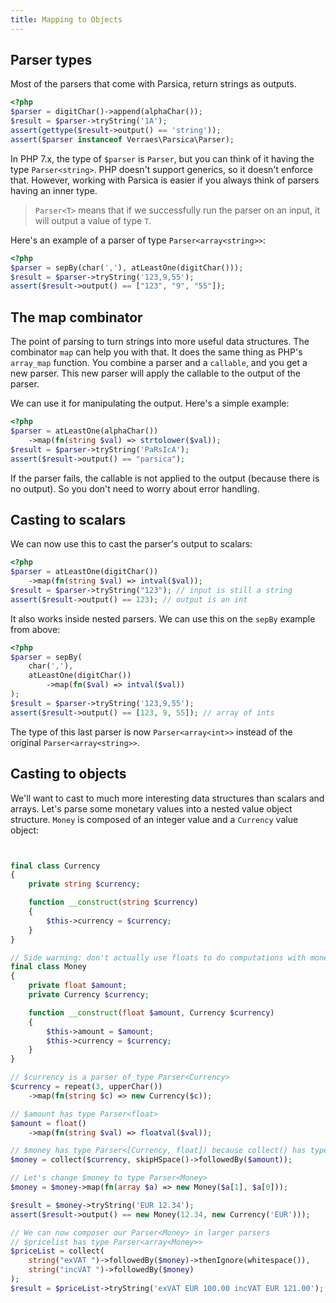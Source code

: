 ```yaml
---
title: Mapping to Objects
---
```


## Parser types

Most of the parsers that come with Parsica, return strings as outputs.

```php
<?php
$parser = digitChar()->append(alphaChar());
$result = $parser->tryString('1A');
assert(gettype($result->output() == 'string'));
assert($parser instanceof Verraes\Parsica\Parser);
```

In PHP 7.x, the type of `$parser` is `Parser`, but you can think of it having the type `Parser<string>`. PHP doesn't support generics, so it doesn't enforce that. However, working with Parsica is easier if you always think of parsers having an inner type. 

> `Parser<T>` means that if we successfully run the parser on an input, it will output a value of type `T`.  

Here's an example of a parser of type `Parser<array<string>>`:

```php
<?php
$parser = sepBy(char(','), atLeastOne(digitChar()));
$result = $parser->tryString('123,9,55');
assert($result->output() == ["123", "9", "55"]);
```

## The map combinator

The point of parsing to turn strings into more useful data structures. The combinator `map` can help you with that. It does the same thing as PHP's `array_map` function. You combine a parser and a `callable`, and you get a new parser. This new parser will apply the callable to the output of the parser.

We can use it for manipulating the output. Here's a simple example:

```php
<?php
$parser = atLeastOne(alphaChar())
    ->map(fn(string $val) => strtolower($val));
$result = $parser->tryString('PaRsIcA');
assert($result->output() == "parsica");
```

If the parser fails, the callable is not applied to the output (because there is no output). So you don't need to worry about error handling.

## Casting to scalars

We can now use this to cast the parser's output to scalars:

```php
<?php
$parser = atLeastOne(digitChar())
    ->map(fn(string $val) => intval($val));
$result = $parser->tryString("123"); // input is still a string
assert($result->output() == 123); // output is an int
```

It also works inside nested parsers. We can use this on the `sepBy` example from above:

```php
<?php
$parser = sepBy(
    char(','), 
    atLeastOne(digitChar())
        ->map(fn($val) => intval($val))
);
$result = $parser->tryString('123,9,55');
assert($result->output() == [123, 9, 55]); // array of ints
```

The type of this last parser is now `Parser<array<int>>` instead of the original `Parser<array<string>>`. 

## Casting to objects

We'll want to cast to much more interesting data structures than scalars and arrays. Let's parse some monetary values into a nested value object structure. `Money` is composed of an integer value and a `Currency` value object:

```php


final class Currency
{
    private string $currency;

    function __construct(string $currency)
    {
        $this->currency = $currency;
    }
}

// Side warning: don't actually use floats to do computations with money.
final class Money
{
    private float $amount;
    private Currency $currency;

    function __construct(float $amount, Currency $currency)
    {
        $this->amount = $amount;
        $this->currency = $currency;
    }
}

// $currency is a parser of type Parser<Currency>
$currency = repeat(3, upperChar())
    ->map(fn(string $c) => new Currency($c));

// $amount has type Parser<float>
$amount = float()
    ->map(fn(string $val) => floatval($val));

// $money has type Parser<[Currency, float]) because collect() has type Parser<[T]>
$money = collect($currency, skipHSpace()->followedBy($amount));

// Let's change $money to type Parser<Money>
$money = $money->map(fn(array $a) => new Money($a[1], $a[0]));

$result = $money->tryString('EUR 12.34');
assert($result->output() == new Money(12.34, new Currency('EUR')));

// We can now composer our Parser<Money> in larger parsers
// $pricelist has type Parser<array<Money>>
$priceList = collect(
    string("exVAT ")->followedBy($money)->thenIgnore(whitespace()),
    string("incVAT ")->followedBy($money)
);
$result = $priceList->tryString('exVAT EUR 100.00 incVAT EUR 121.00');

```


